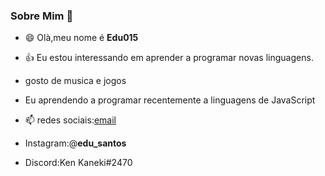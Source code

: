### Sobre Mim 👋

- 😄 Olà,meu nome é **Edu015**

- 👍 Eu estou interessando em aprender a programar novas linguagens.

-  gosto de musica e jogos

-  Eu aprendendo a programar recentemente a linguagens de JavaScript

- 📫 redes sociais:[email](eduardoborba614@gmail.com)

- Instagram:@__edu_santos__
- Discord:Ken Kaneki#2470
